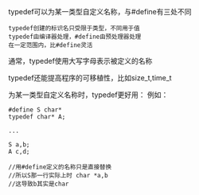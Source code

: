 typedef可以为某一类型自定义名称，与#define有三处不同

	typedef创建的标识名只受限于类型，不同用于值
	typedef由编译器处理，#define由预处理器处理
	在一定范围内，比#define灵活

通常，typedef使用大写字母表示被定义的名称

typedef还能提高程序的可移植性，比如size_t,time_t

为某一类型自定义名称时，typedef更好用：
例如：
```
#define S char*
typedef char* A;

...

S a,b;
A c,d;

//用#define定义的名称只是直接替换
//所以S那一行实际上时 char *a,b
//这导致b其实是char
```
